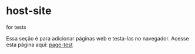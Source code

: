 # host-site
for tests

Essa seção é para adicionar páginas web e testa-las no navegador.
Acesse esta página aqui: <a href= "https://artlights.github.io/host-site/">page-test</a>
